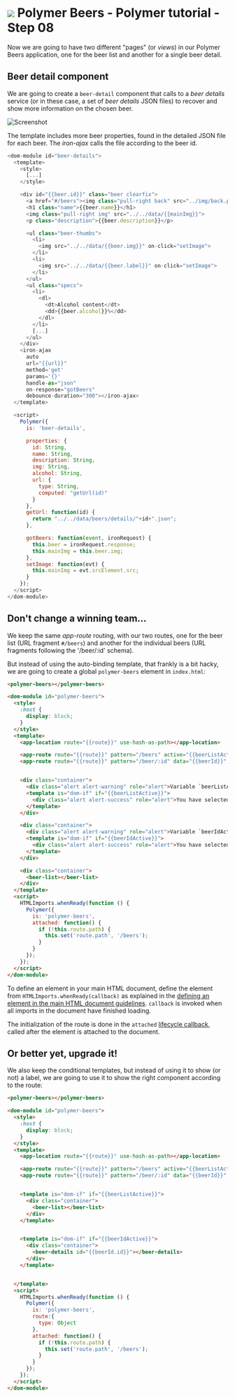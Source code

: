 # ![](/img/logo-25px.png) Polymer Beers - Polymer tutorial - Step 08

Now we are going to have two different "pages" (or *views*) in our Polymer Beers application, one for the beer list and another for a single beer detail.

## Beer detail component

We are going to create a `beer-detail` component that calls to a *beer details* service (or in these case, a set of *beer details* JSON files) to recover and show more information on the chosen beer.

![Screenshot](/img/step-08_02.jpg)

The template includes more beer properties, found in the detailed JSON file for each beer.
The *iron-ajax* calls the file according to the beer id.

```javascript
<dom-module id="beer-details">
  <template>
    <style>
      [...]
    </style>

    <div id="{{beer.id}}" class="beer clearfix">
      <a href="#/beers"><img class="pull-right back" src="../img/back.png"></a>
      <h1 class="name">{{beer.name}}</h1>
      <img class="pull-right img" src="../../data/{{mainImg}}">
      <p class="description">{{beer.description}}</p>

      <ul class="beer-thumbs">
        <li>
          <img src="../../data/{{beer.img}}" on-click="setImage">
        </li>
        <li>
          <img src="../../data/{{beer.label}}" on-click="setImage">
        </li>
      </ul>
      <ul class="specs">
        <li>
          <dl>
            <dt>Alcohol content</dt>
            <dd>{{beer.alcohol}}%</dd>
          </dl>
        </li>
        [...]
      </ul>
    </div>
    <iron-ajax
      auto
      url="{{url}}"
      method='get'
      params='{}'
      handle-as="json"
      on-response="gotBeers"
      debounce-duration="300"></iron-ajax>
  </template>

  <script>
    Polymer({
      is: 'beer-details',

      properties: {
        id: String,
        name: String,
        description: String,
        img: String,
        alcohol: String,
        url: {
          type: String,
          computed: "getUrl(id)"
        }
      },
      getUrl: function(id) {
        return "../../data/beers/details/"+id+".json";
      },

      gotBeers: function(event, ironRequest) {
        this.beer = ironRequest.response;
        this.mainImg = this.beer.img;
      },
      setImage: function(evt) {
        this.mainImg = evt.srcElement.src;
      }
    });
  </script>
</dom-module>
```


## Don't change a winning team...

We keep the same *app-route* routing, with our two routes, one for the beer list (URL fragment `#/beers`) and another for the individual beers (URL fragments following the '/beer/:id' schema).

But instead of using the auto-binding template, that frankly is a bit hacky, we are going to create a global `polymer-beers` element in `index.html`:

```html
<polymer-beers></polymer-beers>

<dom-module id="polymer-beers">
  <style>
    :host {
      display: block;
    }
  </style>
  <template>
    <app-location route="{{route}}" use-hash-as-path></app-location>

    <app-route route="{{route}}" pattern="/beers" active="{{beerListActive}}"></app-route>
    <app-route route="{{route}}" pattern="/beer/:id" data="{{beerId}}" active="{{beerIdActive}}"></app-route>


    <div class="container">
      <div class="alert alert-warning" role="alert">Variable `beerListActive` = {{beerListActive}}</div>
      <template is="dom-if" if="{{beerListActive}}">
        <div class="alert alert-success" role="alert">You have selected the main beer list (URL fragment = #/beers)</div>
      </template>
    </div>

    <div class="container">
      <div class="alert alert-warning" role="alert">Variable `beerIdActive` = {{beerIdActive}}</div>
      <template is="dom-if" if="{{beerIdActive}}">
        <div class="alert alert-success" role="alert">You have selected a beer: {{beerId.id}}</div>
      </template>
    </div>

    <div class="container">
      <beer-list></beer-list>
    </div>
  </template>
  <script>
    HTMLImports.whenReady(function () {
      Polymer({
        is: 'polymer-beers',        
        attached: function() {
          if (!this.route.path) {
            this.set('route.path', '/beers');
          }
        }
      });
    });
  </script>
</dom-module>
```

To define an element in your main HTML document, define the element from `HTMLImports.whenReady(callback)` as explained in the [defining an element in the main HTML document guidelines](https://www.polymer-project.org/1.0/docs/devguide/registering-elements.html#main-document-definitions). `callback` is invoked when all imports in the document have finished loading.

The initialization of the route is done in the `attached` [lifecycle callback](https://www.polymer-project.org/1.0/docs/devguide/registering-elements.html#lifecycle-callbacks), called after the element is attached to the document.


## Or better yet, upgrade it!


We also keep the conditional templates, but instead of using it to show (or not) a label, we are going to use it to show the right component according to the route:

```html
<polymer-beers></polymer-beers>

<dom-module id="polymer-beers">
  <style>
    :host {
      display: block;
    }
  </style>
  <template>
    <app-location route="{{route}}" use-hash-as-path></app-location>

    <app-route route="{{route}}" pattern="/beers" active="{{beerListActive}}"></app-route>
    <app-route route="{{route}}" pattern="/beer/:id" data="{{beerId}}" active="{{beerIdActive}}"></app-route>


    <template is="dom-if" if="{{beerListActive}}">
      <div class="container">
        <beer-list></beer-list>
      </div>
    </template>


    <template is="dom-if" if="{{beerIdActive}}">
      <div class="container">
        <beer-details id="{{beerId.id}}"></beer-details>
      </div>
    </template>


  </template>
  <script>
    HTMLImports.whenReady(function () {
      Polymer({
        is: 'polymer-beers',
        route:{
          type: Object
        },
        attached: function() {
          if (!this.route.path) {
            this.set('route.path', '/beers');
          }
        }
      });
    });
  </script>
</dom-module>
```

